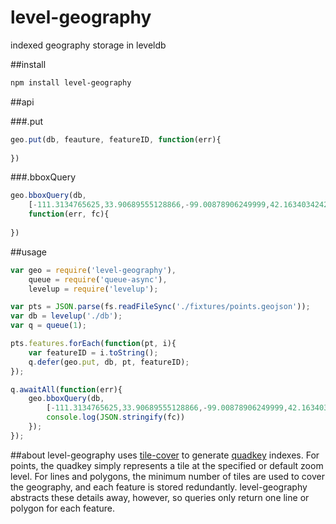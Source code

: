 level-geography
===============

indexed geography storage in leveldb


##install
```bash
npm install level-geography
```

##api

###.put
```js
geo.put(db, feauture, featureID, function(err){
	
})
```

###.bboxQuery
```js
geo.bboxQuery(db, 
	[-111.3134765625,33.90689555128866,-99.00878906249999,42.16340342422401], 
	function(err, fc){
	
})
```

##usage
```js
var geo = require('level-geography'),
	queue = require('queue-async'),
	levelup = require('levelup');

var pts = JSON.parse(fs.readFileSync('./fixtures/points.geojson'));
var db = levelup('./db');
var q = queue(1);

pts.features.forEach(function(pt, i){
	var featureID = i.toString();
    q.defer(geo.put, db, pt, featureID);
});

q.awaitAll(function(err){
    geo.bboxQuery(db, 
    	[-111.3134765625,33.90689555128866,-99.00878906249999,42.16340342422401], function(err, fc){
        console.log(JSON.stringify(fc))
    });
});
```

##about
level-geography uses [tile-cover](https://github.com/mapbox/tile-cover) to generate [quadkey](http://msdn.microsoft.com/en-us/library/bb259689.aspx) indexes. For points, the quadkey simply represents a tile at the specified or default zoom level. For lines and polygons, the minimum number of tiles are used to cover the geography, and each feature is stored redundantly. level-geography abstracts these details away, however, so queries only return one line or polygon for each feature.
